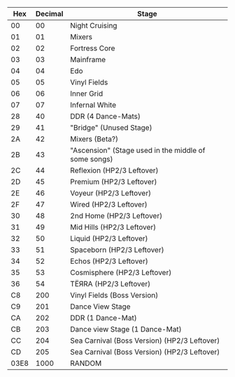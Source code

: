 Hex	|	Decimal	|	Stage	|
-----	|	----- |	-----	|
00  	|	00	 |	Night Cruising	 |
01  	|	01	 |	Mixers	 |
02  	|	02	 |	Fortress Core	 |
03  	|	03	 |	Mainframe	 |
04  	|	04	 |	Edo	 |
05  	|	05	 |	Vinyl Fields	 |
06    | 06   |  Inner Grid    |
07    | 07   |  Infernal White   |
28    | 40   |  DDR (4 Dance-Mats)   |
29    | 41   |  "Bridge" (Unused Stage)   |
2A  	|	42	 |	Mixers (Beta?)	 |
2B  	|	43	 |	"Ascension" (Stage used in the middle of some songs)	 |
2C  	|	44	 |	Reflexion (HP2/3 Leftover)	 |
2D  	|	45	 |	Premium (HP2/3 Leftover)	 |
2E  	|	46	 |	Voyeur (HP2/3 Leftover)	 |
2F  	|	47	 |	Wired (HP2/3 Leftover)	 |
30    | 48   |  2nd Home (HP2/3 Leftover)    |
31    | 49   |  Mid Hills (HP2/3 Leftover)   |
32    | 50   |  Liquid (HP2/3 Leftover)   |
33    | 51   |  Spaceborn (HP2/3 Leftover)   |
34  	|	52	 |	Echos (HP2/3 Leftover)	 |
35  	|	53	 |	Cosmisphere (HP2/3 Leftover)	 |
36  	|	54	 |	TЁЯRA (HP2/3 Leftover)	 |
C8  	|	200	 |	Vinyl Fields (Boss Version)	 |
C9  	|	201	 |	Dance View Stage	 |
CA  	|	202	 |	DDR (1 Dance-Mat)	 |
CB    | 203  |  Dance view Stage (1 Dance-Mat)    |
CC    | 204  |  Sea Carnival (Boss Version) (HP2/3 Leftover)   |
CD    | 205  |  Sea Carnival (Boss Version) (HP2/3 Leftover)   |
03E8    | 1000  | RANDOM   |
